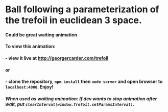 # Ball following a parameterization of the trefoil in euclidean 3 space.

#### Could be great waiting animation.

#### To view this animation:

#### - view it live at <http://georgercarder.com/trefoil>

#### or

#### - clone the repository, `npm install` then `node server` and open browser to `localhost:4000`. Enjoy!

##### When used as waiting animation: If dev wants to stop animation after wait, put `clearInterval(window.Trefoil.setParamsInterval)`.
